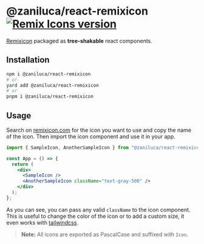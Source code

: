 # @zaniluca/react-remixicon [![Remix Icons version](https://img.shields.io/badge/remixicon-v3.5.0-blue.svg?style=flat-square)](https://remixicon.com/)

[Remixicon](https://remixicon.com/) packaged as **tree-shakable** react components.

## Installation

```bash
npm i @zaniluca/react-remixicon
# or
yard add @zaniluca/react-remixicon
# or
pnpm i @zaniluca/react-remixicon
```

## Usage

Search on [remixicon.com](https://remixicon.com) for the icon you want to use and copy the name of the icon. Then import the icon component and use it in your app.

```jsx
import { SampleIcon, AnotherSampleIcon } from "@zaniluca/react-remixicon";

const App = () => {
  return (
    <div>
      <SampleIcon />
      <AnotherSampleIcon className="text-gray-500" />
    </div>
  );
};
```

As you can see, you can pass any valid `className` to the icon component. This is useful to change the color of the icon or to add a custom size, it even works with [tailwindcss](https://tailwindcss.com/).

> **Note:** All icons are exported as PascalCase and suffixed with `Icon`.
